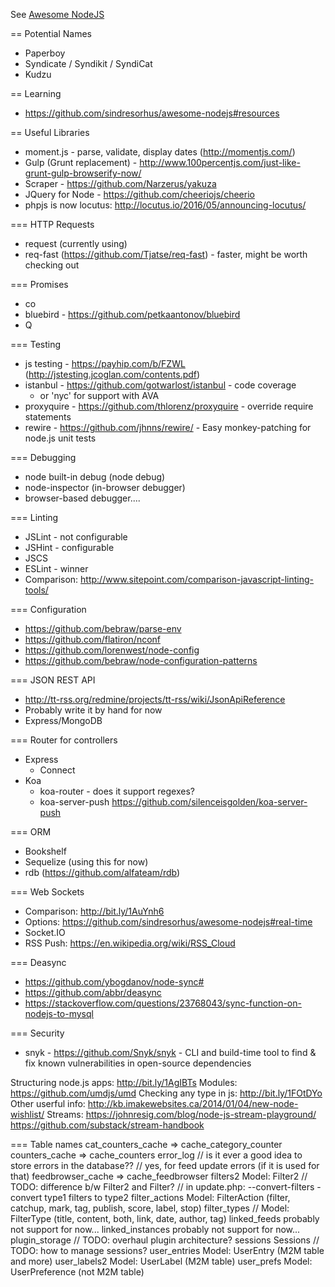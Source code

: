 See [Awesome NodeJS](https://github.com/sindresorhus/awesome-nodejs)

== Potential Names
  * Paperboy
  * Syndicate / Syndikit / SyndiCat
  * Kudzu

== Learning
  * https://github.com/sindresorhus/awesome-nodejs#resources

== Useful Libraries
  * moment.js - parse, validate, display dates (http://momentjs.com/)
  * Gulp (Grunt replacement) - http://www.100percentjs.com/just-like-grunt-gulp-browserify-now/
  * Scraper - https://github.com/Narzerus/yakuza
  * JQuery for Node - https://github.com/cheeriojs/cheerio
  * phpjs is now locutus: http://locutus.io/2016/05/announcing-locutus/

=== HTTP Requests
  * request (currently using)
  * req-fast (https://github.com/Tjatse/req-fast) - faster, might be worth checking out

=== Promises
  * co
  * bluebird - https://github.com/petkaantonov/bluebird
  * Q

=== Testing
  * js testing - https://payhip.com/b/FZWL (http://jstesting.jcoglan.com/contents.pdf)
  * istanbul - https://github.com/gotwarlost/istanbul - code coverage
    * or 'nyc' for support with AVA
  * proxyquire - https://github.com/thlorenz/proxyquire - override require statements
  * rewire - https://github.com/jhnns/rewire/ - Easy monkey-patching for node.js unit tests

=== Debugging
  * node built-in debug (node debug)
  * node-inspector (in-browser debugger)
  * browser-based debugger....

=== Linting
  * JSLint - not configurable
  * JSHint - configurable
  * JSCS
  * ESLint - winner
  * Comparison: http://www.sitepoint.com/comparison-javascript-linting-tools/

=== Configuration
  * https://github.com/bebraw/parse-env
  * https://github.com/flatiron/nconf
  * https://github.com/lorenwest/node-config
  * https://github.com/bebraw/node-configuration-patterns

=== JSON REST API
  * http://tt-rss.org/redmine/projects/tt-rss/wiki/JsonApiReference
  * Probably write it by hand for now
  * Express/MongoDB

=== Router for controllers
  * Express
    * Connect
  * Koa
    * koa-router - does it support regexes?
    * koa-server-push https://github.com/silenceisgolden/koa-server-push

=== ORM
  * Bookshelf
  * Sequelize (using this for now)
  * rdb (https://github.com/alfateam/rdb)

=== Web Sockets
  * Comparison: http://bit.ly/1AuYnh6
  * Options: https://github.com/sindresorhus/awesome-nodejs#real-time
  * Socket.IO
  * RSS Push: https://en.wikipedia.org/wiki/RSS_Cloud

=== Deasync
  * https://github.com/ybogdanov/node-sync#
  * https://github.com/abbr/deasync
  * https://stackoverflow.com/questions/23768043/sync-function-on-nodejs-to-mysql

=== Security
  * snyk - https://github.com/Snyk/snyk - CLI and build-time tool to find & fix known
    vulnerabilities in open-source dependencies

Structuring node.js apps: http://bit.ly/1AgIBTs
  Modules: https://github.com/umdjs/umd
Checking any type in js: http://bit.ly/1FOtDYo
Other userful info: http://kb.imakewebsites.ca/2014/01/04/new-node-wishlist/
Streams: https://johnresig.com/blog/node-js-stream-playground/
         https://github.com/substack/stream-handbook

=== Table names
cat_counters_cache    => cache_category_counter
counters_cache        => cache_counters
error_log             // is it ever a good idea to store errors in the database??
                        // yes, for feed update errors (if it is used for that)
feedbrowser_cache     => cache_feedbrowser
filters2              Model: Filter2 // TODO: difference b/w Filter2 and Filter?
                        // in update.php: --convert-filters    - convert type1 filters to type2
filter_actions        Model: FilterAction (filter, catchup, mark, tag, publish, score, label, stop)
filter_types            // Model: FilterType (title, content, both, link, date, author, tag)
linked_feeds          probably not support for now...
linked_instances      probably not support for now...
plugin_storage        // TODO: overhaul plugin architecture?
sessions              Sessions // TODO: how to manage sessions?
user_entries            Model: UserEntry (M2M table and more)
user_labels2            Model: UserLabel (M2M table)
user_prefs              Model: UserPreference (not M2M table)
